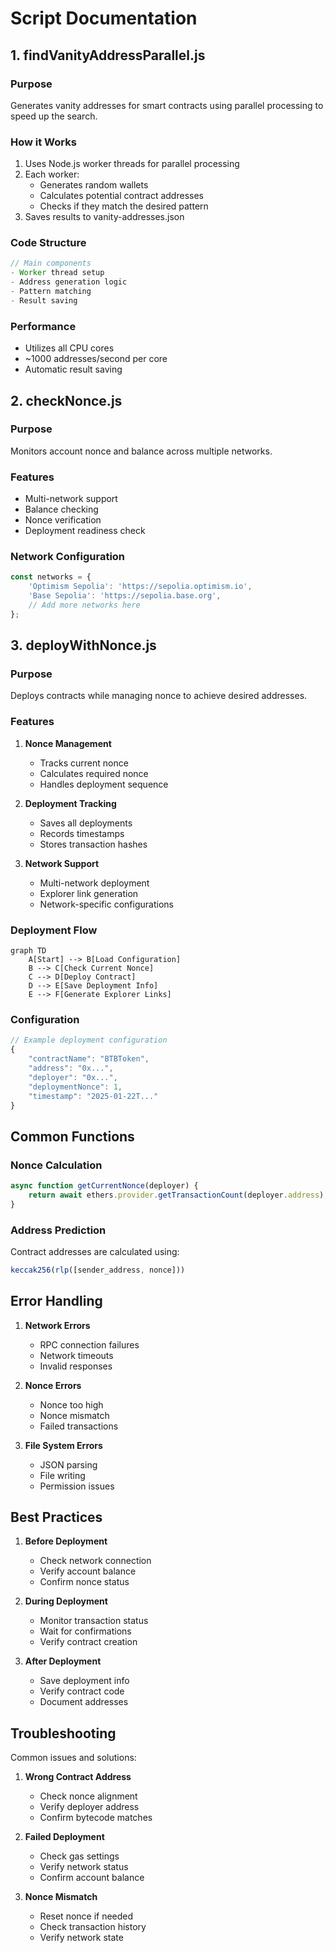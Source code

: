 # Script Documentation

## 1. findVanityAddressParallel.js

### Purpose
Generates vanity addresses for smart contracts using parallel processing to speed up the search.

### How it Works
1. Uses Node.js worker threads for parallel processing
2. Each worker:
   - Generates random wallets
   - Calculates potential contract addresses
   - Checks if they match the desired pattern
3. Saves results to vanity-addresses.json

### Code Structure
```javascript
// Main components
- Worker thread setup
- Address generation logic
- Pattern matching
- Result saving
```

### Performance
- Utilizes all CPU cores
- ~1000 addresses/second per core
- Automatic result saving

## 2. checkNonce.js

### Purpose
Monitors account nonce and balance across multiple networks.

### Features
- Multi-network support
- Balance checking
- Nonce verification
- Deployment readiness check

### Network Configuration
```javascript
const networks = {
    'Optimism Sepolia': 'https://sepolia.optimism.io',
    'Base Sepolia': 'https://sepolia.base.org',
    // Add more networks here
};
```

## 3. deployWithNonce.js

### Purpose
Deploys contracts while managing nonce to achieve desired addresses.

### Features
1. **Nonce Management**
   - Tracks current nonce
   - Calculates required nonce
   - Handles deployment sequence

2. **Deployment Tracking**
   - Saves all deployments
   - Records timestamps
   - Stores transaction hashes

3. **Network Support**
   - Multi-network deployment
   - Explorer link generation
   - Network-specific configurations

### Deployment Flow
```mermaid
graph TD
    A[Start] --> B[Load Configuration]
    B --> C[Check Current Nonce]
    C --> D[Deploy Contract]
    D --> E[Save Deployment Info]
    E --> F[Generate Explorer Links]
```

### Configuration
```javascript
// Example deployment configuration
{
    "contractName": "BTBToken",
    "address": "0x...",
    "deployer": "0x...",
    "deploymentNonce": 1,
    "timestamp": "2025-01-22T..."
}
```

## Common Functions

### Nonce Calculation
```javascript
async function getCurrentNonce(deployer) {
    return await ethers.provider.getTransactionCount(deployer.address);
}
```

### Address Prediction
Contract addresses are calculated using:
```javascript
keccak256(rlp([sender_address, nonce]))
```

## Error Handling

1. **Network Errors**
   - RPC connection failures
   - Network timeouts
   - Invalid responses

2. **Nonce Errors**
   - Nonce too high
   - Nonce mismatch
   - Failed transactions

3. **File System Errors**
   - JSON parsing
   - File writing
   - Permission issues

## Best Practices

1. **Before Deployment**
   - Check network connection
   - Verify account balance
   - Confirm nonce status

2. **During Deployment**
   - Monitor transaction status
   - Wait for confirmations
   - Verify contract creation

3. **After Deployment**
   - Save deployment info
   - Verify contract code
   - Document addresses

## Troubleshooting

Common issues and solutions:

1. **Wrong Contract Address**
   - Check nonce alignment
   - Verify deployer address
   - Confirm bytecode matches

2. **Failed Deployment**
   - Check gas settings
   - Verify network status
   - Confirm account balance

3. **Nonce Mismatch**
   - Reset nonce if needed
   - Check transaction history
   - Verify network state
